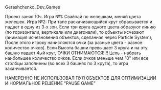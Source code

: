Gerashchenko_Dev_Games

Проект занял 10ч. 
Игра №1: Свайпай по желешкам, меняй цвета желешек. 
Игра №2: При тапе раскачивающийся круг сбрасывается и падает в одну из 3-х зон. Если три круга одного цвета образуют линию (по горизонтали, вертикали или диагонали), то объекты исчезают (анимация исчезновения объектов, сделанная через Particle System), После этого игроку начисляются очки (за разные цвета - разное количество очков). Если Высота башни превышает 3 круга и на эту башню падает 4ый круг, ОЧКИ ОТНИМАЮТСЯ!!!! Цель - набрать наибольшее количество очков. Если очков меньше чем "0" или все столбцы заполнены (во всех 3 башнях по 3 круга), то игра заканчивается.

НАМЕРЕННО НЕ ИСПОЛЬЗОВАЛ ПУЛ ОБЪЕКТОВ ДЛЯ ОПТИМИЗАЦИИ И НОРМАЛЬНОЕ РЕШЕНИЕ "PAUSE GAME"
